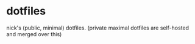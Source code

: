 # dotfiles
nick's (public, minimal) dotfiles. (private maximal dotfiles are self-hosted and merged over this)
